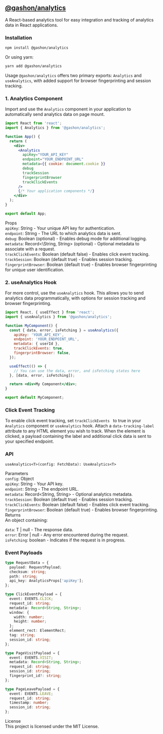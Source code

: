 ## [@gashon/analytics](https://www.npmjs.com/package/@gashon/analytics)

A React-based analytics tool for easy integration and tracking of analytics data in React applications.

### Installation

```bash
npm install @gashon/analytics
```

Or using yarn:

```bash
yarn add @gashon/analytics
```

Usage
`@gashon/analytics` offers two primary exports: `Analytics` and `useAnalytics`, with added support for browser fingerprinting and session tracking.

### 1. Analytics Component

Import and use the `Analytics` component in your application to automatically send analytics data on page mount.

```jsx
import React from 'react';
import { Analytics } from '@gashon/analytics';

function App() {
  return (
    <div>
      <Analytics
        apiKey="YOUR_API_KEY"
        endpoint="YOUR_ENDPOINT_URL"
        metadata={{ cookie: document.cookie }}
        debug
        trackSession
        fingerprintBrowser
        trackClickEvents
      />
      {/* Your application components */}
    </div>
  );
}

export default App;
```

Props  
`apiKey`: String - Your unique API key for authentication.  
`endpoint`: String - The URL to which analytics data is sent.  
`debug`: Boolean (optional) - Enables debug mode for additional logging.  
`metadata`: Record<\String, String> (optional) - Optional metadata to associate with a request. \
`trackClickEvents`: Boolean (default false) - Enables click event tracking. \
`trackSession`: Boolean (default true) - Enables session tracking.\
`fingerprintBrowser`: Boolean (default true) - Enables browser fingerprinting for unique user identification.

### 2. useAnalytics Hook

For more control, use the `useAnalytics` hook. This allows you to send analytics data programmatically, with options for session tracking and browser fingerprinting.

```jsx
import React, { useEffect } from 'react';
import { useAnalytics } from '@gashon/analytics';

function MyComponent() {
  const { data, error, isFetching } = useAnalytics({
    apiKey: 'YOUR_API_KEY',
    endpoint: 'YOUR_ENDPOINT_URL',
    metadata: { userId },
    trackClickEvents: true,
    fingerprintBrowser: false,
  });

  useEffect(() => {
    // You can use the data, error, and isFetching states here
  }, [data, error, isFetching]);

  return <div>My Component</div>;
}

export default MyComponent;
```

### Click Event Tracking

To enable click event tracking, set `trackClickEvents ` to true in your `Analytics` component or `useAnalytics` hook. Attach a `data-tracking-label` attribute to any HTML element you wish to track. When the element is clicked, a payload containing the label and additional click data is sent to your specified endpoint.

### API

`useAnalytics<T>(config: FetchData): UseAnalytics<T>`

Parameters  
`config`: Object  
`apiKey`: String - Your API key.  
`endpoint`: String - The endpoint URL.  
`metadata`: Record<String, String> - Optional analytics metadata.  
`trackSession`: Boolean (default true) - Enables session tracking. \
`trackClickEvents`: Boolean (default false) - Enables click event tracking. \
`fingerprintBrowser`: Boolean (default true) - Enables browser fingerprinting. \
Returns  
An object containing:

`data`: T | null - The response data.  
`error`: Error | null - Any error encountered during the request.  
`isFetching`: boolean - Indicates if the request is in progress.

### Event Payloads

```ts
type RequestData = {
  payload: RequestPayload;
  checksum: string;
  path: string;
  api_key: AnalyticsProps['apiKey'];
};

type ClickEventPayload = {
  event: EVENTS.CLICK;
  request_id: string;
  metadata: Record<String, String>;
  window: {
    width: number;
    height: number;
  };
  element_rect: ElementRect;
  tag: string;
  session_id: string;
};

type PageVisitPayload = {
  event: EVENTS.VISIT;
  metadata: Record<String, String>;
  request_id: string;
  session_id: string;
  fingerprint_id?: string;
};

type PageLeavePayload = {
  event: EVENTS.LEAVE;
  request_id: string;
  timestamp: number;
  session_id: string;
};
```

License  
This project is licensed under the MIT License.
